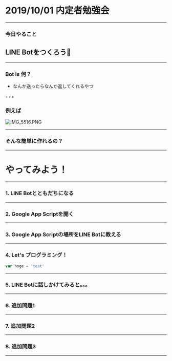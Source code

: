# 2019/10/01 内定者勉強会

---

### 今日やること

## LINE Botをつくろう💪

---

### Bot is 何？

- なんか送ったらなんか返してくれるやつ

+++

### 例えば

![IMG_5516.PNG](https://crowi.jcslabs.net/uploads/attachment/5d91998448525b4b3e33564d/a9f2cf3e5c8686941a6b2579d61dd8e7.PNG)

---

### そんな簡単に作れるの？

---

# やってみよう！

---

### 1. LINE Botとともだちになる

---

### 2. Google App Scriptを開く

---

### 3. Google App Scriptの場所をLINE Botに教える

--- 

### 4. Let's プログラミング！

```javascript
var hoge = 'test'
```

---

### 5. LINE Botに話しかけてみると。。。

---

### 6. 追加問題1

---

### 7. 追加問題2

---

### 8. 追加問題3

---
